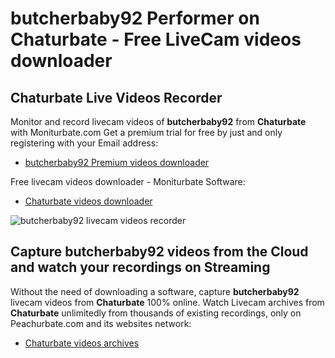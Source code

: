 # butcherbaby92 Performer on Chaturbate - Free LiveCam videos downloader

## Chaturbate Live Videos Recorder

Monitor and record livecam videos of **butcherbaby92** from **Chaturbate** with Moniturbate.com
Get a premium trial for free by just and only registering with your Email address:
* [butcherbaby92 Premium videos downloader](https://moniturbate.com/request-demo-licence-key.html)

Free livecam videos downloader - Moniturbate Software:
* [Chaturbate videos downloader](https://moniturbate.com/moniturbate-download-software.html)

![butcherbaby92 livecam videos recorder](https://peachurnet.com/templates/moniturbate-software.png)


## Capture butcherbaby92 videos from the Cloud and watch your recordings on Streaming

Without the need of downloading a software, capture **butcherbaby92** livecam videos from **Chaturbate** 100% online.
Watch Livecam archives from **Chaturbate** unlimitedly from thousands of existing recordings, only on Peachurbate.com and its websites network:
* [Chaturbate videos archives](https://peachurnet.com/)